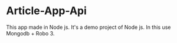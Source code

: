 # Article-App-Api
This app made in Node js. It's a demo project of Node js.
In this use Mongodb + Robo 3.
